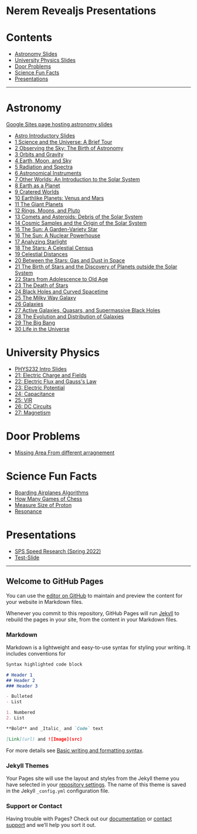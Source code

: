 # Nerem Revealjs Presentations

# Contents
- [Astronomy Slides](#Astronomy)
- [University Physics Slides](#University-Physics)
- [Door Problems](#Door-Problems)
- [Science Fun Facts](#Science-Fun-Facts)
- [Presentations](#Presentations)

---

# Astronomy
[Google Sites page hosting astronomy slides](https://sites.google.com/odu.edu/oduAstronomy)
- [Astro Introductory Slides](Astronomy/Astro-Course-Intro.html)
- [1 Science and the Universe: A Brief Tour](Astronomy/01-Science_and_the_Universe_A_Brief_Tour/01-Science_and_the_Universe_A_Brief_Tour.html)
- [2 Observing the Sky: The Birth of Astronomy](Astronomy/02-Observing_the_Sky_The_Birth_of_Astronomy/02-Observing_the_Sky_The_Birth_of_Astronomy.html)
- [3 Orbits and Gravity](Astronomy/03-Orbits_and_Gravity/03-Orbits_and_Gravity.html)
- [4 Earth, Moon, and Sky](Astronomy/04-Earth_Moon_and_Sky/04-Earth_Moon_and_Sky.html)
- [5 Radiation and Spectra](Astronomy/05-Radiation_and_Spectra/05-Radiation_and_Spectra.html)
- [6 Astronomical Instruments](Astronomy/06-Astronomical_Instruments/06-Astronomical_Instruments.html)
- [7 Other Worlds: An Introduction to the Solar System](Astronomy/07-Other_Worlds_An_Introduction_to_the_Solar_System/07-Other_Worlds_An_Introduction_to_the_Solar_System.html)
- [8 Earth as a Planet](Astronomy/08-Earth_as_a_Planet/08-Earth_as_a_Planet.html)
- [9 Cratered Worlds](Astronomy/09-Cratered_Worlds/09-Cratered_Worlds.html)
- [10 Earthlike Planets: Venus and Mars](Astronomy/10-Earthlike_Planets_Venus_and_Mars/10-Earthlike_Planets_Venus_and_Mars.html)
- [11 The Giant Planets](Astronomy/11-The_Giant_Planets/11-The_Giant_Planets.html)
- [12 Rings, Moons, and Pluto](Astronomy/12-Rings_Moons_and_Pluto/12-Rings_Moons_and_Pluto.html)
- [13 Comets and Asteroids: Debris of the Solar System](Astronomy/13-Comets_and_Asteroids_Debris_of_the_Solar_System/13-Comets_and_Asteroids_Debris_of_the_Solar_System.html)
- [14 Cosmic Samples and the Origin of the Solar System](Astronomy/14-Cosmic_Samples_and_the_Origin_of_the_Solar_System/14-Cosmic_Samples_and_the_Origin_of_the_Solar_System.html)
- [15 The Sun: A Garden-Variety Star](Astronomy/15-The_Sun_A_Garden-Variety_Star/15-The_Sun_A_Garden-Variety_Star.html)
- [16 The Sun: A Nuclear Powerhouse](Astronomy/16-The_Sun_A_Nuclear_Powerhouse/16-The_Sun_A_Nuclear_Powerhouse.html)
- [17 Analyzing Starlight](Astronomy/17-Analyzing_Starlight/17-Analyzing_Starlight.html)
- [18 The Stars: A Celestial Census](Astronomy/18-The_Stars_A_Celestial_Census/18-The_Stars_A_Celestial_Census.html)
- [19 Celestial Distances](Astronomy/19-Celestial_Distances/19-Celestial_Distances.html)
- [20 Between the Stars: Gas and Dust in Space](Astronomy/20-Between_the_Stars_Gas_and_Dust_in_Space/20-Between_the_Stars_Gas_and_Dust_in_Space.html)
- [21 The Birth of Stars and the Discovery of Planets outside the Solar System](Astronomy/21-The_Birth_of_Stars_and_the_Discovery_of_Planets_outside_the_Solar_System/21-The_Birth_of_Stars_and_the_Discovery_of_Planets_outside_the_Solar_System.html)
- [22 Stars from Adolescence to Old Age](Astronomy/22-Stars_from_Adolescence_to_Old_Age/22-Stars_from_Adolescence_to_Old_Age.html)
- [23 The Death of Stars](Astronomy/23-The_Death_of_Stars/23-The_Death_of_Stars.html)
- [24 Black Holes and Curved Spacetime](Astronomy/24-Black_Holes_and_Curved_Spacetime/24-Black_Holes_and_Curved_Spacetime.html)
- [25 The Milky Way Galaxy](Astronomy/25-The_Milky_Way_Galaxy/25-The_Milky_Way_Galaxy.html)
- [26 Galaxies](Astronomy/26-Galaxies/26-Galaxies.html)
- [27 Active Galaxies, Quasars, and Supermassive Black Holes](Astronomy/27-Active_Galaxies_Quasars_and_Supermassive_Black_Holes/27-Active_Galaxies_Quasars_and_Supermassive_Black_Holes.html)
- [28 The Evolution and Distribution of Galaxies](Astronomy/28-The_Evolution_and_Distribution_of_Galaxies/28-The_Evolution_and_Distribution_of_Galaxies.html)
- [29 The Big Bang](Astronomy/29-The_Big_Bang/29-The_Big_Bang.html)
- [30 Life in the Universe](Astronomy/30-Life_in_the_Universe/30-Life_in_the_Universe.html)


# University Physics
- [PHYS232 Intro Slides](University-Physics/00-Course_Intro/PHYS232-Course-Intro.html)
- [21: Electric Charge and Fields](University-Physics/21-Electric_Charge_and_Fields/21-Coulombs-Law.html)
- [22: Electric Flux and Gauss's Law](University-Physics/22-Gauss_Law/22-Gauss-Law.html)
- [23: Electric Potential](University-Physics/23-Electric_Potential/23-Electric_Potential.html)
- [24: Capacitance](University-Physics/24-Capacitors/24-Capacitors.html)
- [25: VIR](University-Physics/25-VIR/25-VIR.html)
- [26: DC Circuits](University-Physics/26-DC-Circuits/26-DC-Circuits.html)
- [27: Magnetism](University-Physics/27-Magnetism/27-Magnetism.html)


# Door Problems
- [Missing Area From different arragnement](Door-Problems/Missing-Triangle-Area/Missing-Triangle-Area.html)

# Science Fun Facts
- [Boarding Airplanes Algorithms](SFF/Optimal-Boarding-Planes/Optimal-Boarding-Planes.html)
- [How Many Games of Chess](SFF/Games-Of-Chess/How-Many-Games-of-Chess.html)
- [Measure Size of Proton](SFF/Measure-Size-of-Proton/Measure-Size-of-Proton.html)
- [Resonance](SFF/Resonance/Resonance.html)

# Presentations
- [SPS Speed Research (Spring 2022)](/Presentations/SPS-Speed-Research/SPS-Speed-Research.html)
- [Test-Slide](/Presentations/Test-Slides.html)

---
## Welcome to GitHub Pages

You can use the [editor on GitHub](https://github.com/mnerem/RevealJS-Presentations/edit/main/README.md) to maintain and preview the content for your website in Markdown files.

Whenever you commit to this repository, GitHub Pages will run [Jekyll](https://jekyllrb.com/) to rebuild the pages in your site, from the content in your Markdown files.

### Markdown

Markdown is a lightweight and easy-to-use syntax for styling your writing. It includes conventions for

```markdown
Syntax highlighted code block

# Header 1
## Header 2
### Header 3

- Bulleted
- List

1. Numbered
2. List

**Bold** and _Italic_ and `Code` text

[Link](url) and ![Image](src)
```

For more details see [Basic writing and formatting syntax](https://docs.github.com/en/github/writing-on-github/getting-started-with-writing-and-formatting-on-github/basic-writing-and-formatting-syntax).

### Jekyll Themes

Your Pages site will use the layout and styles from the Jekyll theme you have selected in your [repository settings](https://github.com/mnerem/RevealJS-Presentations/settings/pages). The name of this theme is saved in the Jekyll `_config.yml` configuration file.

### Support or Contact

Having trouble with Pages? Check out our [documentation](https://docs.github.com/categories/github-pages-basics/) or [contact support](https://support.github.com/contact) and we’ll help you sort it out.
